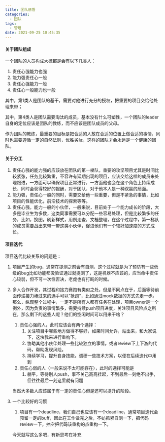 ```yaml
---
title: 团队感悟
categories:
  - 团队
tags:
  - 管理
date: 2021-09-25 10:45:35
---
```


#### 关于团队组成

一个团队的人员构成大概都是会有以下几类人：

1. 责任心强能力也强
2. 能力强责任心一般
3. 责任心强能力一般
4. 责任心一般能力也一般

其中，第1类人是团队的基干，需要对他进行充分的授权，把重要的项目交给他处理来带；

其中，第4类人是团队需要淘汰的成员，基本没有什么可塑性，一个团队的leader自身的定位应该是团队的教练，而不应该是团队成员的父母。

作为团队的教练，最重要的目标是把合适的人放在合适的位置上做合适的事情，同时也需要遵循一定的自然法则，优胜劣汰，这样的团队才会永远是一个健康的团队。

#### 关于分工

1. 责任心强的能力强的应该放在团队的第一梯队，重要的攻坚项目尤其是时间比较紧张，任务比较繁重，不容许有延期出现的项目，应该交给这样的成员来处理跟进，一方面可以确保项目正常进行，一方面他也会在这个角色上持续成长，同时会获得较好的报酬，对于团队，对于他本人是一种双赢的局面。
2. 能力强，责任心一般的同时，需要交给他一些重要，但是不紧急的事情，比如项目的性能优化，前沿技术的探索等等。
3. 责任心强，能力一般的小伙伴，一般来说，目前处于一个能力成长的阶段，大多是毕业生为多数，这类同事需要可以分配一些容易处理，但是比较繁多的任务，比如，换图，刷新样式，用例走查，文档整理，在这个过程中，第一梯队的成员需要战出来带一带这类小伙伴，促进他们有一个较好加速度的方式成长。

#### 项目迭代

项目迭代比较关系的问题是：

1. 项目产生的bug，通常在提测之前会有自测，这个过程就是为了预防有一些低级的bug比如功能都没验证通过就提测了，这是机器不应该的，应当命中责任心较弱，但不可一次性否决，老虎也有打盹的时候。

2. 多人合作开发，其过程和接力赛跑有类似之处，但是不同点在于，后面等待前面传递接力棒过来的选手可以”抢跑“，比如通过mock数据的方式先走一步。那么，纵观整个过程中，一定不是所有人都有任务在处理，项目owner是一个例外，因为负责的事情繁多，需要持续push项目进度，关注项目风险点之所在，那么剩下的这些人呢？他们的空闲时间可以用来干啥？

   1. 责任心强的人，此时应该会有两个选择：
      1. 关注项目中哪些地方做得不够好，如果时间允许，站出来，和大家说下，这块我来进行重构下。
      2. 协助其他小伙伴处理一些比较独立的事情，或者review下上下游的代码，帮助发现风险。
      3. 持续学习，提升自身技能，调研一些技术方案，以便在后续迭代中用到
   2. 责任心弱的人（一般来说不太可能存在），此时的选择可能是
      1. 躺平，等待别人push，事不关己高高挂起，不到最后一刻绝不出手，但往往最后一刻这里就有问题

   当然大多数人应该属于有一定的责任心但是还可以提升的阶段。

3. 一个比较好的习惯

   1. 项目有一个deadline，我们自己也应该有一个deadline，通常项目迭代会预留一定的buff，因此在工作做完之后，不妨抓紧自测一下，把代码review一下，抽空把代码该重构的点重构一下。

   今天就写这么多吧，有新思考在补充
